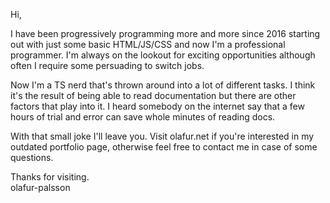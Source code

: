 Hi,

I have been progressively programming more and more since 2016 starting out with just
some basic HTML/JS/CSS and now I'm a professional programmer. I'm always on the lookout for exciting
opportunities although often I require some persuading to switch jobs.

Now I'm a TS nerd that's thrown around into a lot of different tasks. I think it's the result of 
being able to read documentation but there are other factors that play into it. I heard somebody
on the internet say that a few hours of trial and error can save whole minutes of reading docs.

With that small joke I'll leave you. Visit olafur.net if you're interested in my outdated portfolio
page, otherwise feel free to contact me in case of some questions.

Thanks for visiting.\
olafur-palsson
